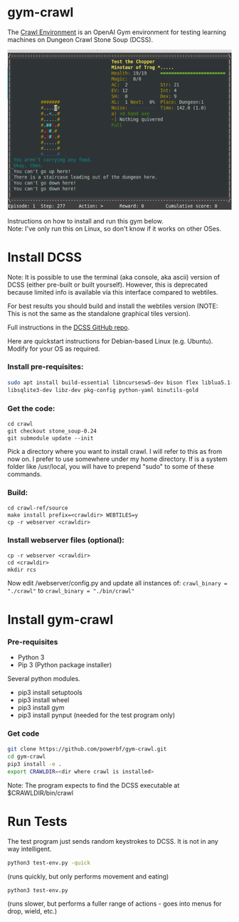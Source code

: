 # gym-crawl

The [Crawl Environment](https://github.com/powerbf/gym-crawl) is an OpenAI Gym environment for testing learning machines on Dungeon Crawl Stone Soup (DCSS).

![](quick-test.gif)

Instructions on how to install and run this gym below.  
Note: I've only run this on Linux, so don't know if it works on other OSes.

# Install DCSS

Note: It is possible to use the terminal (aka console, aka ascii) version of DCSS (either pre-built or built yourself). However, this is deprecated because limited info is available via this interface compared to webtiles.

For best results you should build and install the webtiles version (NOTE: This is not the same as the standalone graphical tiles version). 

Full instructions in the [DCSS GitHub repo](https://github.com/crawl/crawl/blob/master/crawl-ref/INSTALL.md).  

Here are quickstart instructions for Debian-based Linux (e.g. Ubuntu). Modify for your OS as required.  

### Install pre-requisites:
```bash
sudo apt install build-essential libncursesw5-dev bison flex liblua5.1-0-dev \
libsqlite3-dev libz-dev pkg-config python-yaml binutils-gold
```

### Get the code:  
```git clone https://github.com/crawl/crawl.git
cd crawl
git checkout stone_soup-0.24
git submodule update --init
```

Pick a directory where you want to install crawl. I will refer to this as <crawldir> from now on. 
I prefer to use somewhere under my home directory. If <crawldir> is a system folder like /usr/local, you will have to prepend "sudo" to some of these commands.

### Build:  
```
cd crawl-ref/source
make install prefix=<crawldir> WEBTILES=y
cp -r webserver <crawldir>
```

### Install webserver files (optional):  
```
cp -r webserver <crawldir>
cd <crawldir>
mkdir rcs
```
Now edit <crawldir>/webserver/config.py and update all instances of:
```crawl_binary = "./crawl"```
to 
```crawl_binary = "./bin/crawl"```

# Install gym-crawl

### Pre-requisites
* Python 3
* Pip 3 (Python package installer)

Several python modules.  
* pip3 install setuptools
* pip3 install wheel
* pip3 install gym
* pip3 install pynput (needed for the test program only)


### Get code

```bash
git clone https://github.com/powerbf/gym-crawl.git
cd gym-crawl
pip3 install -e .
export CRAWLDIR=<dir where crawl is installed>
```
Note: The program expects to find the DCSS executable at $CRAWLDIR/bin/crawl

# Run Tests
The test program just sends random keystrokes to DCSS. It is not in any way intelligent.
```bash
python3 test-env.py -quick
```
(runs quickly, but only performs movement and eating)
```bash
python3 test-env.py
```
(runs slower, but performs a fuller range of actions - goes into menus for drop, wield, etc.)

